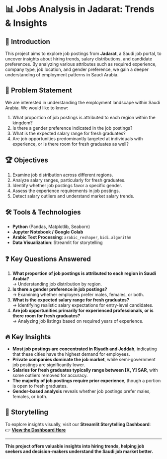 # 📊 Jobs Analysis in Jadarat: Trends & Insights

## 📌 Introduction  
This project aims to explore job postings from **Jadarat**, a Saudi job portal, to uncover insights about hiring trends, salary distributions, and candidate preferences. By analyzing various attributes such as required experience, company type, job location, and gender preference, we gain a deeper understanding of employment patterns in Saudi Arabia.

## 🎯 Problem Statement  
We are interested in understanding the employment landscape within Saudi Arabia. We would like to know:

1. What proportion of job postings is attributed to each region within the kingdom?
2. Is there a gender preference indicated in the job postings?
3. What is the expected salary range for fresh graduates?
4. Are job opportunities predominantly targeted at individuals with experience, or is there room for fresh graduates as well?

## 🏆 Objectives  
1. Examine job distribution across different regions.  
2. Analyze salary ranges, particularly for fresh graduates.  
3. Identify whether job postings favor a specific gender.  
4. Assess the experience requirements in job postings.  
5. Detect salary outliers and understand market salary trends.  

## 🛠️ Tools & Technologies  
- **Python** (Pandas, Matplotlib, Seaborn)  
- **Jupyter Notebook / Google Colab**  
- **Arabic Text Processing**: `arabic_reshaper`, `bidi.algorithm`  
- **Data Visualization**: Streamlit for storytelling  

## ❓ Key Questions Answered  
1. **What proportion of job postings is attributed to each region in Saudi Arabia?**  
   → Understanding job distribution by region.  
2. **Is there a gender preference in job postings?**  
   → Examining whether employers prefer males, females, or both.  
3. **What is the expected salary range for fresh graduates?**  
   → Identifying realistic salary expectations for entry-level candidates.  
4. **Are job opportunities primarily for experienced professionals, or is there room for fresh graduates?**  
   → Analyzing job listings based on required years of experience.  

## 🔥 Key Insights  
- **Most job postings are concentrated in Riyadh and Jeddah**, indicating that these cities have the highest demand for employees.  
- **Private companies dominate the job market**, while semi-government job postings are significantly lower.  
- **Salaries for fresh graduates typically range between [X, Y] SAR**, with some outliers removed for accuracy.  
- **The majority of job postings require prior experience**, though a portion is open to fresh graduates.  
- **Gender-based analysis** reveals whether job postings prefer males, females, or both.  

## 📌 Storytelling  
To explore insights visually, visit our **Streamlit Storytelling Dashboard**:  
👉 **[View the Dashboard Here](your-streamlit-app-link-here)**  

---
**This project offers valuable insights into hiring trends, helping job seekers and decision-makers understand the Saudi job market better.**  
